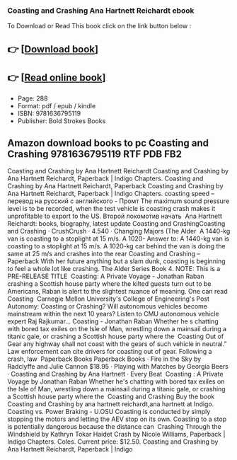 ### Coasting and Crashing Ana Hartnett Reichardt ebook

To Download or Read This book click on the link button below :

## 👉  [**[Download book](http://ebooksharez.info/download.php?group=book&from=github.com&id=693840&lnk=1081 "Download book")**]

## 👉  [**[Read online book](http://ebooksharez.info/download.php?group=book&from=github.com&id=693840&lnk=1081 "Read online book")**]


* Page: 288
* Format: pdf / epub / kindle
* ISBN: 9781636795119
* Publisher: Bold Strokes Books



## Amazon download books to pc Coasting and Crashing 9781636795119 RTF PDB FB2



 Coasting and Crashing by Ana Hartnett Reichardt Coasting and Crashing by Ana Hartnett Reichardt, Paperback | Indigo Chapters.
 Coasting and Crashing by Ana Hartnett Reichardt, Paperback Coasting and Crashing by Ana Hartnett Reichardt, Paperback | Indigo Chapters.
 coasting speed – перевод на русский с английского - Промт The maximum sound pressure level is to be recorded, when the test vehicle is coasting crash makes it unprofitable to export to the US. Второй локомотив начать 
 Ana Hartnett Reichardt: books, biography, latest update Coasting and CrashingCoasting and Crashing · CrushCrush · 4.540 · Changing Majors (The Alder 
 A 1440-kg van is coasting to a stoplight at 15 m/s. A 1020- Answer to: A 1440-kg van is coasting to a stoplight at 15 m/s. A 1020-kg car behind the van is doing the same at 25 m/s and crashes into the rear
 Coasting and Crashing – Paperback With her future anything but a slam dunk, coasting is beginning to feel a whole lot like crashing. The Alder Series Book 4. NOTE: This is a PRE-RELEASE TITLE 
 Coasting: A Private Voyage - Jonathan Raban crashing a Scottish house party where the kilted guests turn out to be Americans, Raban is alert to the slightest nuance of meaning. One can read Coasting 
 Carnegie Mellon University&#039;s College of Engineering&#039;s Post Autonomy: Coasting or Crashing? Will autonomous vehicles become mainstream within the next 10 years? Listen to CMU autonomous vehicle expert Raj Rajkumar…
 Coasting - Jonathan Raban Whether he s chatting with bored tax exiles on the Isle of Man, wrestling down a mainsail during a titanic gale, or crashing a Scottish house party where the 
 Coasting Out of Gear any highway shall not coast with the gears of such vehicle in neutral.” Law enforcement can cite drivers for coasting out of gear. Following a crash, law 
 Paperback Books Paperback Books · Fire in the Sky by Radclyffe and Julie Cannon $18.95 · Playing with Matches by Georgia Beers · Coasting and Crashing by Ana Hartnett · Every Beat 
 Coasting : A Private Voyage by Jonathan Raban Whether he&#039;s chatting with bored tax exiles on the Isle of Man, wrestling down a mainsail during a titanic gale, or crashing a Scottish house party where the 
 Coasting and Crashing Buy the book Coasting and Crashing by ana hartnett reichardt,ana hartnett at Indigo.
 Coasting vs. Power Braking - U.OSU Coasting is conducted by simply stopping the motors and letting the AEV stop on its own. Coasting to a stop is potentially dangerous because the distance can 
 Crashing Through the Windshield by Kathryn Tokar Haidet Crash by Nicole Williams, Paperback | Indigo Chapters. Coles. Current price: $12.50. Coasting and Crashing by Ana Hartnett Reichardt, Paperback | Indigo 





